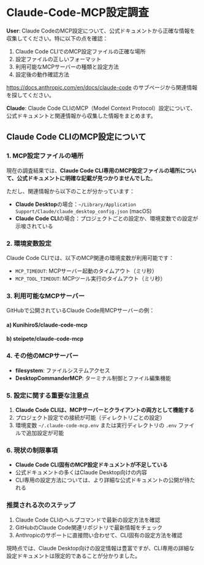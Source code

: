 # Claude-Code-MCP設定調査

**User**:
Claude CodeのMCP設定について、公式ドキュメントから正確な情報を収集してください。特に以下の点を確認：
1. Claude Code CLIでのMCP設定ファイルの正確な場所
2. 設定ファイルの正しいフォーマット
3. 利用可能なMCPサーバーの種類と設定方法
4. 設定後の動作確認方法

https://docs.anthropic.com/en/docs/claude-code のサブページから関連情報を探してください。

**Claude**:
Claude Code CLIのMCP（Model Context Protocol）設定について、公式ドキュメントと関連情報から収集した情報をまとめます。

## Claude Code CLIのMCP設定について

### 1. MCP設定ファイルの場所

現在の調査結果では、**Claude Code CLI専用のMCP設定ファイルの場所について、公式ドキュメントに明確な記載が見つかりませんでした**。

ただし、関連情報から以下のことが分かっています：

- **Claude Desktop**の場合：`~/Library/Application Support/Claude/claude_desktop_config.json` (macOS)
- **Claude Code CLI**の場合：プロジェクトごとの設定か、環境変数での設定が示唆されている

### 2. 環境変数設定

Claude Code CLIでは、以下のMCP関連の環境変数が利用可能です：

- `MCP_TIMEOUT`: MCPサーバー起動のタイムアウト（ミリ秒）
- `MCP_TOOL_TIMEOUT`: MCPツール実行のタイムアウト（ミリ秒）

### 3. 利用可能なMCPサーバー

GitHubで公開されているClaude Code用MCPサーバーの例：

#### a) KunihiroS/claude-code-mcp


#### b) steipete/claude-code-mcp


### 4. その他のMCPサーバー

- **filesystem**: ファイルシステムアクセス
- **DesktopCommanderMCP**: ターミナル制御とファイル編集機能

### 5. 設定に関する重要な注意点

1. **Claude Code CLIは、MCPサーバーとクライアントの両方として機能する**
2. プロジェクト設定での接続が可能（ディレクトリごとの設定）
3. 環境変数 `~/.claude-code-mcp.env` または実行ディレクトリの `.env` ファイルで追加設定が可能

### 6. 現状の制限事項

- **Claude Code CLI固有のMCP設定ドキュメントが不足している**
- 公式ドキュメントの多くはClaude Desktop向けの内容
- CLI専用の設定方法については、より詳細な公式ドキュメントの公開が待たれる

### 推奨される次のステップ

1. Claude Code CLIのヘルプコマンドで最新の設定方法を確認
2. GitHubのClaude Code関連リポジトリで最新情報をチェック
3. Anthropicのサポートに直接問い合わせて、CLI固有の設定方法を確認

現時点では、Claude Desktop向けの設定情報は豊富ですが、CLI専用の詳細な設定ドキュメントは限定的であることが分かりました。


